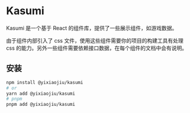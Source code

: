 # Kasumi

Kasumi 是一个基于 React 的组件库，提供了一些展示组件，如游戏数据。

由于组件内部引入了 css 文件，使用这些组件需要你的项目的构建工具有处理 css 的能力。另外一些组件需要依赖接口数据，在每个组件的文档中会有说明。

## 安装

```bash
npm install @yixiaojiu/kasumi
# or
yarn add @yixiaojiu/kasumi
# pnpm
pnpm add @yixiaojiu/kasumi
```
